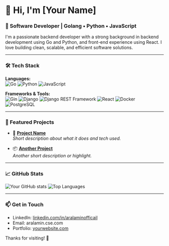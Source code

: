 # 👋 Hi, I'm [Your Name]

### 🚀 Software Developer | Golang • Python • JavaScript

I'm a passionate backend developer with a strong background in backend development using Go and Python, and front-end experience using React. I love building clean, scalable, and efficient software solutions.

---

### 🛠️ Tech Stack

**Languages:**  
![Go](https://img.shields.io/badge/-Go-00ADD8?style=flat&logo=go&logoColor=white)
![Python](https://img.shields.io/badge/-Python-3776AB?style=flat&logo=python&logoColor=white)
![JavaScript](https://img.shields.io/badge/-JavaScript-F7DF1E?style=flat&logo=javascript&logoColor=black)

**Frameworks & Tools:**  
![Gin](https://img.shields.io/badge/-Gin-00ADD8?style=flat&logo=go&logoColor=white)
![Django](https://img.shields.io/badge/-Django-092E20?style=flat&logo=django&logoColor=white)
![Django REST Framework](https://img.shields.io/badge/-DRF-FF1709?style=flat&logo=django&logoColor=white)
![React](https://img.shields.io/badge/-React-61DAFB?style=flat&logo=react&logoColor=black)
![Docker](https://img.shields.io/badge/-Docker-2496ED?style=flat&logo=docker&logoColor=white)
![PostgreSQL](https://img.shields.io/badge/-PostgreSQL-336791?style=flat&logo=postgresql&logoColor=white)

---

### 📌 Featured Projects

- 🔧 **[Project Name](https://github.com/yourusername/project-name)**  
  _Short description about what it does and tech used._

- 📦 **[Another Project](https://github.com/yourusername/project-name)**  
  _Another short description or highlight._

---

### 📈 GitHub Stats

![Your GitHub stats](https://github-readme-stats.vercel.app/api?username=yourusername&show_icons=true&hide=prs&count_private=true&theme=radical)
![Top Languages](https://github-readme-stats.vercel.app/api/top-langs/?username=yourusername&layout=compact&theme=radical)

---

### 📫 Get in Touch

- LinkedIn: [linkedin.com/in/aralaminofficail](https://linkedin.com/in/aralaminofficail])
- Email: aralamin.cse.com
- Portfolio: [yourwebsite.com](https://yourwebsite.com)

Thanks for visiting! 🚀
